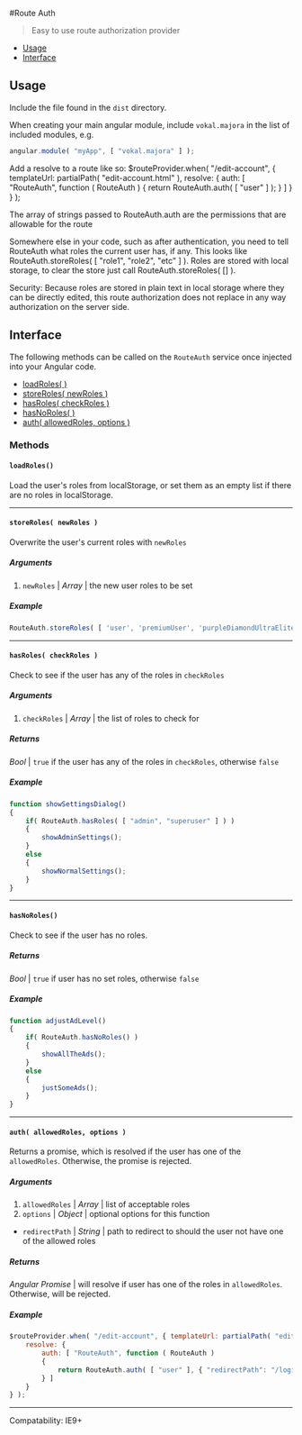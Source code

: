 #Route Auth

> Easy to use route authorization provider

* [Usage](#section-usage)
* [Interface](#section-interface)

## <a name="section-usage"></a>Usage

Include the file found in the `dist` directory.

When creating your main angular module, include `vokal.majora` in the list of included modules, e.g.
```js
angular.module( "myApp", [ "vokal.majora" ] );
```

Add a resolve to a route like so:
$routeProvider.when( "/edit-account", { templateUrl: partialPath( "edit-account.html" ),
	resolve: { 
		auth: [ "RouteAuth", function ( RouteAuth )
		{
			return RouteAuth.auth( [ "user" ] );
		} ]
	} 
} );

The array of strings passed to RouteAuth.auth are the permissions that are allowable for the route

Somewhere else in your code, such as after authentication, you need to tell RouteAuth what roles the
current user has, if any. This looks like RouteAuth.storeRoles( [ "role1", "role2", "etc" ] ).
Roles are stored with local storage, to clear the store just call RouteAuth.storeRoles( [] ).

Security:
Because roles are stored in plain text in local storage where they can be directly edited, this
route authorization does not replace in any way authorization on the server side.

## <a name="section-interface"></a>Interface

The following methods can be called on the `RouteAuth` service once injected into your Angular code.

* [loadRoles( )](#method-loadRoles)
* [storeRoles( newRoles )](#method-storeRoles)
* [hasRoles( checkRoles )](#method-hasRoles)
* [hasNoRoles(  )](#method-hasNoRoles)
* [auth( allowedRoles, options )](#method-auth)

### Methods

#### <a name="method-loadRoles"></a>`loadRoles()`

Load the user's roles from localStorage, or set them as an empty list if there are no roles in localStorage.

* * *

#### <a name="method-storeRoles"></a>`storeRoles( newRoles )`

Overwrite the user's current roles with `newRoles`

##### Arguments

1. `newRoles` | *Array* | the new user roles to be set

##### Example

```js
RouteAuth.storeRoles( [ 'user', 'premiumUser', 'purpleDiamondUltraEliteClass' ] );
```

* * *

#### <a name="method-hasRoles"></a>`hasRoles( checkRoles )`

Check to see if the user has any of the roles in `checkRoles`

##### Arguments

1. `checkRoles` | *Array* | the list of roles to check for

##### Returns

*Bool* | `true` if the user has any of the roles in `checkRoles`, otherwise `false`

##### Example

```js
function showSettingsDialog()
{
	if( RouteAuth.hasRoles( [ "admin", "superuser" ] ) )
	{
		showAdminSettings();
	}
	else
	{
		showNormalSettings();
	}
}
```

* * *

#### <a name="method-hasNoRoles"></a>`hasNoRoles()`

Check to see if the user has no roles.

##### Returns

*Bool* | `true` if user has no set roles, otherwise `false`

##### Example

```js
function adjustAdLevel()
{
	if( RouteAuth.hasNoRoles() )
	{
		showAllTheAds();
	}
	else
	{
		justSomeAds();
	}
}
```

* * *

#### <a name="method-auth"></a>`auth( allowedRoles, options )`

Returns a promise, which is resolved if the user has one of the `allowedRoles`. Otherwise, the promise is rejected.
 
##### Arguments

1. `allowedRoles` | *Array*  | list of acceptable roles
2. `options`      | *Object* | optional options for this function 
  * `redirectPath` | *String* | path to redirect to should the user not have one of the allowed roles

##### Returns

*Angular Promise* | will resolve if user has one of the roles in `allowedRoles`. Otherwise, will be rejected.

##### Example

```js
$routeProvider.when( "/edit-account", { templateUrl: partialPath( "edit-account.html" ),
	resolve: { 
		auth: [ "RouteAuth", function ( RouteAuth )
		{
			return RouteAuth.auth( [ "user" ], { "redirectPath": "/login" } );
		} ]
	} 
} );
```

* * *


Compatability: IE9+